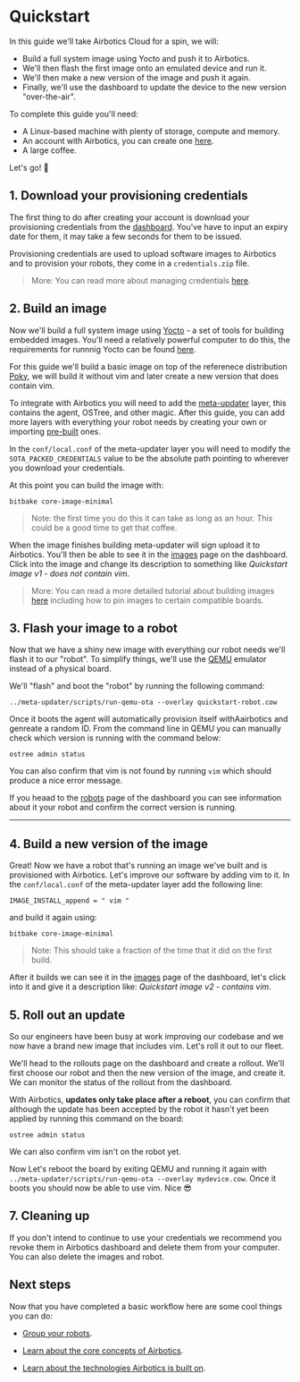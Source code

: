 # Quickstart

In this guide we'll take Airbotics Cloud for a spin, we will:
- Build a full system image using Yocto and push it to Airbotics.
- We'll then flash the first image onto an emulated device and run it.
- We'll then make a new version of the image and push it again.
- Finally, we'll use the dashboard to update the device to the new version "over-the-air".

To complete this guide you'll need:
- A Linux-based machine with plenty of storage, compute and memory.
- An account with Airbotics, you can create one [here](https://dashboard.airbotics.io/register).
- A large coffee.

Let's go! 🚀

## 1. Download your provisioning credentials

The first thing to do after creating your account is download your provisioning credentials from the [dashboard](https://dashboard.airbotics.io/team/provisioning-credentials). You've have to input an expiry date for them, it may take a few seconds for them to be issued.

Provisioning credentials are used to upload software images to Airbotics and to provision your robots, they come in a `credentials.zip` file.

> More: You can read more about managing credentials [here](#).


## 2. Build an image

Now we'll build a full system image using [Yocto](https://www.yoctoproject.org/) - a set of tools for building embedded images. You'll need a relatively powerful computer to do this, the requirements for runnnig Yocto can be found [here](https://docs.yoctoproject.org/3.2.3/ref-manual/ref-system-requirements.html).

For this guide we'll build a basic image on top of the referenece distribution [Poky](https://www.yoctoproject.org/software-item/poky/), we will build it without vim and later create a new version that does contain vim.

To integrate with Airbotics you will need to add the [meta-updater](https://github.com/uptane/meta-updater) layer, this contains the agent, OSTree, and other magic. After this guide, you can add more layers with everything your robot needs by creating your own or importing [pre-built](https://layers.openembedded.org/layerindex/branch/master/layers/) ones.


In the `conf/local.conf` of the meta-updater layer you will need to modify the `SOTA_PACKED_CREDENTIALS` value to be the absolute path pointing to wherever you download your credentials.

At this point you can build the image with:

```
bitbake core-image-minimal
```

> Note: the first time you do this it can take as long as an hour. This could be a good time to get that coffee.


When the image finishes building meta-updater will sign upload it to Airbotics. You'll then be able to see it in the [images](https://dashboard.airbotics.io/images) page on the dashboard. Click into the image and change its description to something like _Quickstart image v1 - does not contain vim_.

> More: You can read a more detailed tutorial about building images [here](#) including how to pin images to certain compatible boards.


## 3. Flash your image to a robot

Now that we have a shiny new image with everything our robot needs we'll flash it to our "robot". To simplify things, we'll use the [QEMU](https://www.qemu.org/) emulator instead of a physical board.

We'll "flash" and boot the "robot" by running the following command:

```
../meta-updater/scripts/run-qemu-ota --overlay quickstart-robot.cow
```

Once it boots the agent will automatically provision itself withAairbotics and genreate a random ID. From the command line in QEMU you can manually check which version is running with the command below:

```
ostree admin status
```

You can also confirm that vim is not found by running `vim` which should produce a nice error message.

If you heaad to the [robots](https://dashboard.airbotics.io/robots) page of the dashboard you can see information about it your robot and confirm the correct version is running.


<!-- > More: You can read more about different boards [here](#), ostree commands, agent status. -->

----------------------------
## 4. Build a new version of the image

Great! Now we have a robot that's running an image we've built and is provisioned with Airbotics. Let's improve our software by adding vim to it. In the `conf/local.conf` of the meta-updater layer add the following line:

```
IMAGE_INSTALL_append = " vim "
```

and build it again using:

```
bitbake core-image-minimal
```

> Note: This should take a fraction of the time that it did on the first build.

After it builds we can see it in the [images](https://dashboard.airbotics.io/images) page of the dashboard, let's click into it and give it a description like: _Quickstart image v2 - contains vim_.

## 5. Roll out an update

So our engineers have been busy at work improving our codebase and we now have a brand new image that includes vim. Let's roll it out to our fleet.

We'll head to the rollouts page on the dashboard and create a rollout. We'll first choose our robot and then the new version of the image, and create it. We can monitor the status of the rollout from the dashboard.

With Airbotics, **updates only take place after a reboot**, you can confirm that although the update has been accepted by the robot it hasn't yet been applied by running this command on the board:

```
ostree admin status
```

We can also confirm vim isn't on the robot yet.

Now Let's reboot the board by exiting QEMU and running it again with `../meta-updater/scripts/run-qemu-ota --overlay mydevice.cow`. Once it boots you should now be able to use vim. Nice 😎

## 7. Cleaning up

If you don't intend to continue to use your credentials we recommend you revoke them in Airbotics dashboard and delete them from your computer. You can also delete the images and robot.

## Next steps

Now that you have completed a basic workflow here are some cool things you can do:

- [Group your robots](./grouping-your-robots.md).

- [Learn about the core concepts of Airbotics](../introduction/core-concepts.md).

- [Learn about the technologies Airbotics is built on](../introduction/supporting-technologies.md).